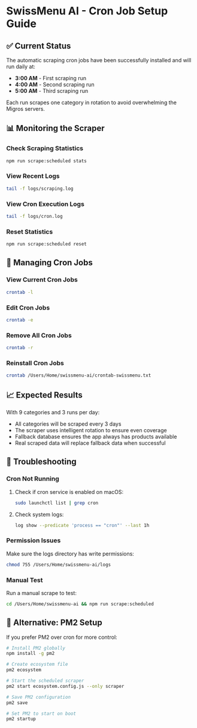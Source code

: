 # SwissMenu AI - Cron Job Setup Guide

## ✅ Current Status
The automatic scraping cron jobs have been successfully installed and will run daily at:
- **3:00 AM** - First scraping run
- **4:00 AM** - Second scraping run  
- **5:00 AM** - Third scraping run

Each run scrapes one category in rotation to avoid overwhelming the Migros servers.

## 📊 Monitoring the Scraper

### Check Scraping Statistics
```bash
npm run scrape:scheduled stats
```

### View Recent Logs
```bash
tail -f logs/scraping.log
```

### View Cron Execution Logs
```bash
tail -f logs/cron.log
```

### Reset Statistics
```bash
npm run scrape:scheduled reset
```

## 🔧 Managing Cron Jobs

### View Current Cron Jobs
```bash
crontab -l
```

### Edit Cron Jobs
```bash
crontab -e
```

### Remove All Cron Jobs
```bash
crontab -r
```

### Reinstall Cron Jobs
```bash
crontab /Users/Home/swissmenu-ai/crontab-swissmenu.txt
```

## 📈 Expected Results

With 9 categories and 3 runs per day:
- All categories will be scraped every 3 days
- The scraper uses intelligent rotation to ensure even coverage
- Fallback database ensures the app always has products available
- Real scraped data will replace fallback data when successful

## 🚨 Troubleshooting

### Cron Not Running
1. Check if cron service is enabled on macOS:
   ```bash
   sudo launchctl list | grep cron
   ```

2. Check system logs:
   ```bash
   log show --predicate 'process == "cron"' --last 1h
   ```

### Permission Issues
Make sure the logs directory has write permissions:
```bash
chmod 755 /Users/Home/swissmenu-ai/logs
```

### Manual Test
Run a manual scrape to test:
```bash
cd /Users/Home/swissmenu-ai && npm run scrape:scheduled
```

## 🔄 Alternative: PM2 Setup

If you prefer PM2 over cron for more control:

```bash
# Install PM2 globally
npm install -g pm2

# Create ecosystem file
pm2 ecosystem

# Start the scheduled scraper
pm2 start ecosystem.config.js --only scraper

# Save PM2 configuration
pm2 save

# Set PM2 to start on boot
pm2 startup
```